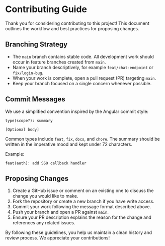 # Contributing Guide

Thank you for considering contributing to this project! This document outlines the workflow and best practices for proposing changes.

## Branching Strategy

* The `main` branch contains stable code. All development work should occur in feature branches created from `main`.
* Name your branch descriptively, for example `feat/chat-endpoint` or `fix/login-bug`.
* When your work is complete, open a pull request (PR) targeting `main`.
* Keep your branch focused on a single concern whenever possible.

## Commit Messages

We use a simplified convention inspired by the Angular commit style:

```
type(scope?): summary

[Optional body]
```

Common types include `feat`, `fix`, `docs`, and `chore`. The summary should be written in the imperative mood and kept under 72 characters.

Example:

```
feat(auth): add SSO callback handler
```

## Proposing Changes

1. Create a GitHub issue or comment on an existing one to discuss the change you would like to make.
2. Fork the repository or create a new branch if you have write access.
3. Commit your work following the message format described above.
4. Push your branch and open a PR against `main`.
5. Ensure your PR description explains the reason for the change and references any related issues.

By following these guidelines, you help us maintain a clean history and review process. We appreciate your contributions!
